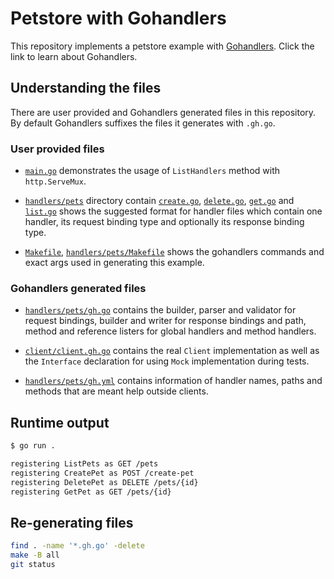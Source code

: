# Petstore with Gohandlers

This repository implements a petstore example with [Gohandlers](https://github.com/ufukty/gohandlers). Click the link to learn about Gohandlers.

## Understanding the files

There are user provided and Gohandlers generated files in this repository. By default Gohandlers suffixes the files it generates with `.gh.go`.

### User provided files

- [`main.go`](main.go) demonstrates the usage of `ListHandlers` method with `http.ServeMux`.

- [`handlers/pets`](handlers/pets) directory contain [`create.go`](handlers/pets/create.go), [`delete.go`](handlers/pets/delete.go), [`get.go`](handlers/pets/get.go) and [`list.go`](handlers/pets/list.go) shows the suggested format for handler files which contain one handler, its request binding type and optionally its response binding type.

- [`Makefile`](Makefile), [`handlers/pets/Makefile`](handlers/pets/Makefile) shows the gohandlers commands and exact args used in generating this example.

### Gohandlers generated files

- [`handlers/pets/gh.go`](handlers/pets/gh.go) contains the builder, parser and validator for request bindings, builder and writer for response bindings and path, method and reference listers for global handlers and method handlers.

- [`client/client.gh.go`](client/client.gh.go) contains the real `Client` implementation as well as the `Interface` declaration for using `Mock` implementation during tests.

- [`handlers/pets/gh.yml`](handlers/pets/gh.yml) contains information of handler names, paths and methods that are meant help outside clients.

## Runtime output

```sh
$ go run .

registering ListPets as GET /pets
registering CreatePet as POST /create-pet
registering DeletePet as DELETE /pets/{id}
registering GetPet as GET /pets/{id}
```

## Re-generating files

```sh
find . -name '*.gh.go' -delete
make -B all
git status
```
